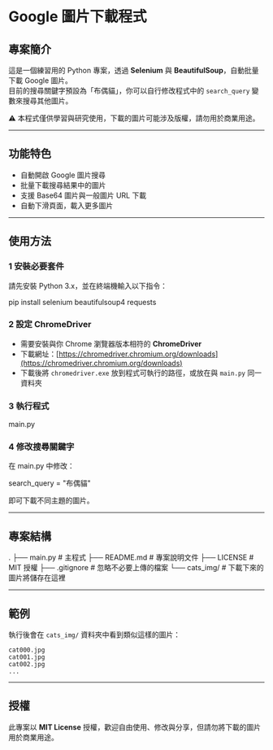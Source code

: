 # Google 圖片下載程式 

## 專案簡介
這是一個練習用的 Python 專案，透過 **Selenium** 與 **BeautifulSoup**，自動批量下載 Google 圖片。  
目前的搜尋關鍵字預設為「布偶貓」，你可以自行修改程式中的 `search_query` 變數來搜尋其他圖片。  

⚠️ 本程式僅供學習與研究使用，下載的圖片可能涉及版權，請勿用於商業用途。

---

##  功能特色
- 自動開啟 Google 圖片搜尋
- 批量下載搜尋結果中的圖片
- 支援 Base64 圖片與一般圖片 URL 下載
- 自動下滑頁面，載入更多圖片

---

##  使用方法

### 1 安裝必要套件
請先安裝 Python 3.x，並在終端機輸入以下指令：

pip install selenium beautifulsoup4 requests


### 2 設定 ChromeDriver

* 需要安裝與你 Chrome 瀏覽器版本相符的 **ChromeDriver**
* 下載網址：[https://chromedriver.chromium.org/downloads](https://chromedriver.chromium.org/downloads)
* 下載後將 `chromedriver.exe` 放到程式可執行的路徑，或放在與 `main.py` 同一資料夾

### 3 執行程式

main.py

### 4 修改搜尋關鍵字

在 main.py 中修改：


search_query = "布偶貓"

即可下載不同主題的圖片。

---

##  專案結構


.
├── main.py          # 主程式
├── README.md        # 專案說明文件
├── LICENSE          # MIT 授權
├── .gitignore       # 忽略不必要上傳的檔案
└── cats_img/        # 下載下來的圖片將儲存在這裡


---

##  範例

執行後會在 `cats_img/` 資料夾中看到類似這樣的圖片：

```
cat000.jpg
cat001.jpg
cat002.jpg
...
```

---

## 授權

此專案以 **MIT License** 授權，歡迎自由使用、修改與分享，但請勿將下載的圖片用於商業用途。
